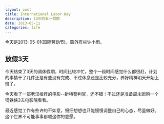 ```yaml
---
layout: post
title: International Labor Day
description: 13年的五一假期
date: 2013-05-11
categories: life
---
```


今天是2013-05-01(国际劳动节)，窗外有些许小雨。
## 放假3天
今天结束了3天的调休假期，时间比较冲忙，整个一段时间感觉什么都很赶，计划的事情干了几件还是有些没有完成、不过休息还是比较充分，养好精神明天开始上班了。  

今天看了一部老汉推荐的电影--新特警判官，还不错！不过还是准备周末团购一个钢铁侠3去电影院看看。

最近感觉工作有些许的不如意，细细想想也只能慢慢调整自己的心态，尽量做好。这个世界不可能事事都顺这你的意愿。

